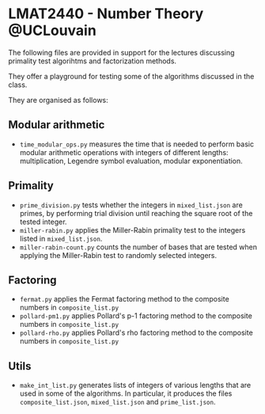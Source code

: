 # LMAT2440 - Number Theory @UCLouvain

The following files are provided in support for the lectures discussing primality test algorihtms and factorization methods. 

They offer a playground for testing some of the algorithms discussed in the class. 

They are organised as follows: 

## Modular arithmetic

- `time_modular_ops.py` measures the time that is needed to perform basic modular arithmetic operations with integers of different lengths: multiplication, Legendre symbol evaluation, modular exponentiation.

## Primality

- `prime_division.py` tests whether the integers in `mixed_list.json` are primes, by performing trial division until reaching the square root of the tested integer. 
- `miller-rabin.py` applies the Miller-Rabin primality test to the integers listed in `mixed_list.json`.
- `miller-rabin-count.py` counts the number of bases that are tested when applying the Miller-Rabin test to randomly selected integers. 

## Factoring

- `fermat.py` applies the Fermat factoring method to the composite numbers in `composite_list.py`
- `pollard-pm1.py` applies Pollard's p-1 factoring method to the composite numbers in `composite_list.py`
- `pollard-rho.py` applies Pollard's rho factoring method to the composite numbers in `composite_list.py`

## Utils

- `make_int_list.py` generates lists of integers of various lengths that are used in some of the algorithms. In particular, it produces the files `composite_list.json`, `mixed_list.json` and `prime_list.json`. 
